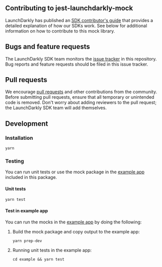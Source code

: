 ## Contributing to jest-launchdarkly-mock
 
LaunchDarkly has published an [SDK contributor's guide](https://docs.launchdarkly.com/sdk/concepts/contributors-guide) that 
provides a detailed explanation of how our SDKs work. See below for additional information on how to contribute to 
this mock library.
 
## Bugs and feature requests
  
The LaunchDarkly SDK team monitors the [issue tracker](https://github.com/launchdarkly/jest-launchdarkly-mock/issues) 
in this repository. Bug reports and feature requests should be filed in this issue tracker.
 
## Pull requests
 
We encourage [pull requests](https://github.com/launchdarkly/jest-launchdarkly-mock/pulls) and other contributions 
from the community. Before submitting pull requests, ensure that all temporary or unintended code is removed. 
Don't worry about adding reviewers to the pull request; the LaunchDarkly SDK team will add themselves.
 
Development
------------------
 
### Installation
 
```bash
yarn
```
  
### Testing
You can run unit tests or use the mock package in the [example app](https://github.com/launchdarkly/jest-launchdarkly-mock/tree/master/example)
included in this package.

#### Unit tests

```bash
yarn test
``` 

#### Test in example app
You can run the mocks in the [example app](https://github.com/launchdarkly/jest-launchdarkly-mock/tree/master/example)
by doing the following:

1. Build the mock package and copy output to the example app:
 
    ```bash
    yarn prep-dev
    ``` 

2. Running unit tests in the example app:
    ```
    cd example && yarn test
    ```
